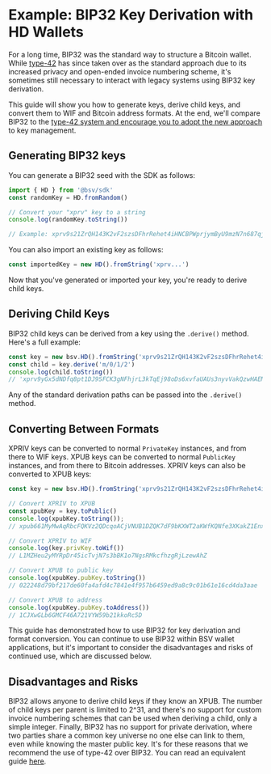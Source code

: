 # Example: BIP32 Key Derivation with HD Wallets

For a long time, BIP32 was the standard way to structure a Bitcoin wallet. While [type-42](EXAMPLE_TYPE_42.md) has since taken over as the standard approach due to its increased privacy and open-ended invoice numbering scheme, it's sometimes still necessary to interact with legacy systems using BIP32 key derivation.

This guide will show you how to generate keys, derive child keys, and convert them to WIF and Bitcoin address formats. At the end, we'll compare BIP32 to the [type-42 system and encourage you to adopt the new approach](EXAMPLE_TYPE_42.md) to key management.

## Generating BIP32 keys

You can generate a BIP32 seed with the SDK as follows:

```typescript
import { HD } from '@bsv/sdk'
const randomKey = HD.fromRandom()

// Convert your "xprv" key to a string
console.log(randomKey.toString())

// Example: xprv9s21ZrQH143K2vF2szsDFhrRehet4iHNCBPWprjymByU9mzN7n687qj3ULQ2YYXdNqFwhVSsKv9W9fM675whM9ATaYrmsLpykQSxMc6RN8V
```

You can also import an existing key as follows:

```typescript
const importedKey = new HD().fromString('xprv...')
```

Now that you've generated or imported your key, you're ready to derive child keys.

## Deriving Child Keys

BIP32 child keys can be derived from a key using the `.derive()` method. Here's a full example:

```typescript
const key = new bsv.HD().fromString('xprv9s21ZrQH143K2vF2szsDFhrRehet4iHNCBPWprjymByU9mzN7n687qj3ULQ2YYXdNqFwhVSsKv9W9fM675whM9ATaYrmsLpykQSxMc6RN8V')
const child = key.derive('m/0/1/2')
console.log(child.toString())
// 'xprv9yGx5dNDfq8pt1DJ9SFCK3gNFhjrL3kTqEj98oDs6xvfaUAUs3nyvVakQzwHAEMrc6gg1c3iaNCDubUruhX75gNHC7HAnFxHuxeiMVgLEqS'
```

Any of the standard derivation paths can be passed into the `.derive()` method.

## Converting Between Formats

XPRIV keys can be converted to normal `PrivateKey` instances, and from there to WIF keys. XPUB keys can be converted to normal `PublicKey` instances, and from there to Bitcoin addresses. XPRIV keys can also be converted to XPUB keys:

```typescript
const key = new bsv.HD().fromString('xprv9s21ZrQH143K2vF2szsDFhrRehet4iHNCBPWprjymByU9mzN7n687qj3ULQ2YYXdNqFwhVSsKv9W9fM675whM9ATaYrmsLpykQSxMc6RN8V')

// Convert XPRIV to XPUB
const xpubKey = key.toPublic()
console.log(xpubKey.toString());
// xpub661MyMwAqRbcFQKVz2QDcqoACjVNUB1DZQK7dF9bKXWT2aKWfKQNfe3XKakZ1EnxeNP5E4MqZnZZw4P7179rPbeJEjhYbwF5ovkbGkeYPdF

// Convert XPRIV to WIF
console.log(key.privKey.toWif())
// L1MZHeu2yMYRpDr45icTvjN7s3bBK1o7NgsRMkcfhzgRjLzewAhZ

// Convert XPUB to public key
console.log(xpubKey.pubKey.toString())
// 022248d79bf217de60fa4afd4c7841e4f957b6459ed9a8c9c01b61e16cd4da3aae

// Convert XPUB to address
console.log(xpubKey.pubKey.toAddress())
// 1CJXwGLb6GMCF46A721VYW59b21kkoRc5D
```

This guide has demonstrated how to use BIP32 for key derivation and format conversion. You can continue to use BIP32 within BSV wallet applications, but it's important to consider the disadvantages and risks of continued use, which are discussed below.

## Disadvantages and Risks

BIP32 allows anyone to derive child keys if they know an XPUB. The number of child keys per parent is limited to 2^31, and there's no support for custom invoice numbering schemes that can be used when deriving a child, only a simple integer. Finally, BIP32 has no support for private derivation, where two parties share a common key universe no one else can link to them, even while knowing the master public key. It's for these reasons that we recommend the use of type-42 over BIP32. You can read an equivalent guide [here](EXAMPLE_TYPE_42.md).